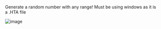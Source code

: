 Generate a random number with any range! Must be using windows as it is a .HTA file

![image](https://github.com/user-attachments/assets/4dcc457c-4ca4-42fb-8015-0295a06c8b4e)
